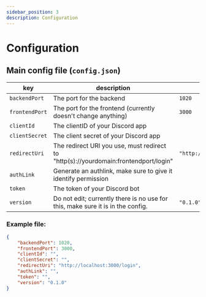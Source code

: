 ```yaml
---
sidebar_position: 3
description: Configuration
---
```


# Configuration

## Main config file (`config.json`)
|key|description|default value|
|---|---|---|
|`backendPort`|The port for the backend|`1020`|
|`frontendPort`|The port for the frontend (currently doesn't change anything)|`3000`|
|`clientId`|The clientID of your Discord app||
|`clientSecret`|The client secret of your Discord app||
|`redirectUri`|The redirect URI you use, must redirect to "http(s)://yourdomain:frontendport/login"|`"http://localhost:3000/login"`|
|`authLink`|Generate an authlink, make sure to give it identify permission||
|`token`|The token of your Discord bot||
|`version`|Do not edit; currently there is no use for this, make sure it is in the config.|`"0.1.0"`|

### Example file:
```json title="config.json"
{
    "backendPort": 1020,
    "frontendPort": 3000,
    "clientId": "",
    "clientSecret": "",
    "redirectUri": "http://localhost:3000/login",
    "authLink": "",
    "token": "",
    "version": "0.1.0"
}
```